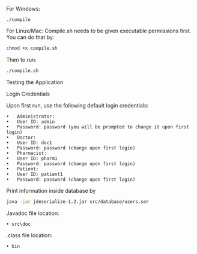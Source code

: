 
For Windows:
```
./compile
```

For Linux/Mac:
Compile.sh needs to be given executable permissions first. You can do that by:
```bash
chmod +x compile.sh
```
Then to run:
```bash
./compile.sh
```

Testing the Application

Login Credentials

Upon first run, use the following default login credentials:

	•	Administrator:
	•	User ID: admin
	•	Password: password (you will be prompted to change it upon first login)
	•	Doctor:
	•	User ID: doc1
	•	Password: password (change upon first login)
	•	Pharmacist:
	•	User ID: pharm1
	•	Password: password (change upon first login)
	•	Patient:
	•	User ID: patient1
	•	Password: password (change upon first login)

Print information inside database by
```bash
java -jar jdeserialize-1.2.jar src/database/users.ser
```
Javadoc file location:

	• src\doc
 
 .class file location:
 
	• bin
